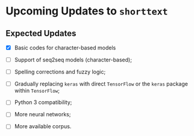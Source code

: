 Upcoming Updates to `shorttext`
===============================

Expected Updates
----------------

- [x] Basic codes for character-based models
- [ ] Support of seq2seq models (character-based);
- [ ] Spelling corrections and fuzzy logic;
- [ ] Gradually replacing `keras` with direct `TensorFlow` or the `keras` package within `TensorFlow`;
- [ ] Python 3 compatibility;
- [ ] More neural networks;
- [ ] More available corpus.

